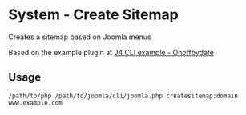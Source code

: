 # System - Create Sitemap
 Creates a sitemap based on Joomla menus

Based on the example plugin at [J4 CLI example - Onoffbydate](https://docs.joomla.org/J4_CLI_example_-_Onoffbydate)

## Usage
`/path/to/php /path/to/joomla/cli/joomla.php createsitemap:domain www.example.com`
